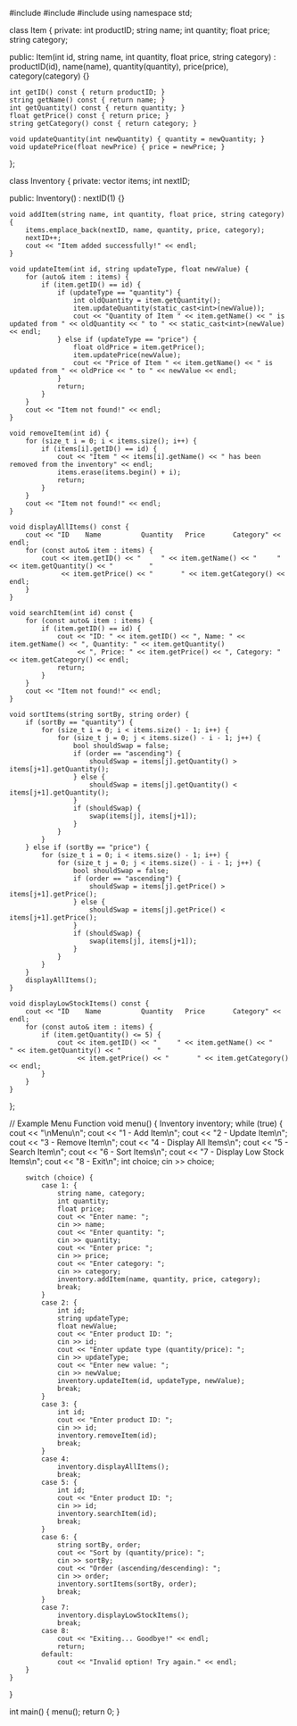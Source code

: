#include <iostream>
#include <vector>
#include <string>
using namespace std;

class Item {
private:
    int productID;
    string name;
    int quantity;
    float price;
    string category;

public:
    Item(int id, string name, int quantity, float price, string category)
        : productID(id), name(name), quantity(quantity), price(price), category(category) {}

    int getID() const { return productID; }
    string getName() const { return name; }
    int getQuantity() const { return quantity; }
    float getPrice() const { return price; }
    string getCategory() const { return category; }

    void updateQuantity(int newQuantity) { quantity = newQuantity; }
    void updatePrice(float newPrice) { price = newPrice; }
};

class Inventory {
private:
    vector<Item> items;
    int nextID;

public:
    Inventory() : nextID(1) {}

    void addItem(string name, int quantity, float price, string category) {
        items.emplace_back(nextID, name, quantity, price, category);
        nextID++;
        cout << "Item added successfully!" << endl;
    }

    void updateItem(int id, string updateType, float newValue) {
        for (auto& item : items) {
            if (item.getID() == id) {
                if (updateType == "quantity") {
                    int oldQuantity = item.getQuantity();
                    item.updateQuantity(static_cast<int>(newValue));
                    cout << "Quantity of Item " << item.getName() << " is updated from " << oldQuantity << " to " << static_cast<int>(newValue) << endl;
                } else if (updateType == "price") {
                    float oldPrice = item.getPrice();
                    item.updatePrice(newValue);
                    cout << "Price of Item " << item.getName() << " is updated from " << oldPrice << " to " << newValue << endl;
                }
                return;
            }
        }
        cout << "Item not found!" << endl;
    }

    void removeItem(int id) {
        for (size_t i = 0; i < items.size(); i++) {
            if (items[i].getID() == id) {
                cout << "Item " << items[i].getName() << " has been removed from the inventory" << endl;
                items.erase(items.begin() + i);
                return;
            }
        }
        cout << "Item not found!" << endl;
    }

    void displayAllItems() const {
        cout << "ID    Name          Quantity   Price       Category" << endl;
        for (const auto& item : items) {
            cout << item.getID() << "     " << item.getName() << "     " << item.getQuantity() << "         "
                 << item.getPrice() << "       " << item.getCategory() << endl;
        }
    }

    void searchItem(int id) const {
        for (const auto& item : items) {
            if (item.getID() == id) {
                cout << "ID: " << item.getID() << ", Name: " << item.getName() << ", Quantity: " << item.getQuantity()
                     << ", Price: " << item.getPrice() << ", Category: " << item.getCategory() << endl;
                return;
            }
        }
        cout << "Item not found!" << endl;
    }

    void sortItems(string sortBy, string order) {
        if (sortBy == "quantity") {
            for (size_t i = 0; i < items.size() - 1; i++) {
                for (size_t j = 0; j < items.size() - i - 1; j++) {
                    bool shouldSwap = false;
                    if (order == "ascending") {
                        shouldSwap = items[j].getQuantity() > items[j+1].getQuantity();
                    } else {
                        shouldSwap = items[j].getQuantity() < items[j+1].getQuantity();
                    }
                    if (shouldSwap) {
                        swap(items[j], items[j+1]);
                    }
                }
            }
        } else if (sortBy == "price") {
            for (size_t i = 0; i < items.size() - 1; i++) {
                for (size_t j = 0; j < items.size() - i - 1; j++) {
                    bool shouldSwap = false;
                    if (order == "ascending") {
                        shouldSwap = items[j].getPrice() > items[j+1].getPrice();
                    } else {
                        shouldSwap = items[j].getPrice() < items[j+1].getPrice();
                    }
                    if (shouldSwap) {
                        swap(items[j], items[j+1]);
                    }
                }
            }
        }
        displayAllItems();
    }

    void displayLowStockItems() const {
        cout << "ID    Name          Quantity   Price       Category" << endl;
        for (const auto& item : items) {
            if (item.getQuantity() <= 5) {
                cout << item.getID() << "     " << item.getName() << "     " << item.getQuantity() << "         "
                     << item.getPrice() << "       " << item.getCategory() << endl;
            }
        }
    }
};

// Example Menu Function
void menu() {
    Inventory inventory;
    while (true) {
        cout << "\nMenu\n";
        cout << "1 - Add Item\n";
        cout << "2 - Update Item\n";
        cout << "3 - Remove Item\n";
        cout << "4 - Display All Items\n";
        cout << "5 - Search Item\n";
        cout << "6 - Sort Items\n";
        cout << "7 - Display Low Stock Items\n";
        cout << "8 - Exit\n";
        int choice;
        cin >> choice;

        switch (choice) {
            case 1: {
                string name, category;
                int quantity;
                float price;
                cout << "Enter name: ";
                cin >> name;
                cout << "Enter quantity: ";
                cin >> quantity;
                cout << "Enter price: ";
                cin >> price;
                cout << "Enter category: ";
                cin >> category;
                inventory.addItem(name, quantity, price, category);
                break;
            }
            case 2: {
                int id;
                string updateType;
                float newValue;
                cout << "Enter product ID: ";
                cin >> id;
                cout << "Enter update type (quantity/price): ";
                cin >> updateType;
                cout << "Enter new value: ";
                cin >> newValue;
                inventory.updateItem(id, updateType, newValue);
                break;
            }
            case 3: {
                int id;
                cout << "Enter product ID: ";
                cin >> id;
                inventory.removeItem(id);
                break;
            }
            case 4:
                inventory.displayAllItems();
                break;
            case 5: {
                int id;
                cout << "Enter product ID: ";
                cin >> id;
                inventory.searchItem(id);
                break;
            }
            case 6: {
                string sortBy, order;
                cout << "Sort by (quantity/price): ";
                cin >> sortBy;
                cout << "Order (ascending/descending): ";
                cin >> order;
                inventory.sortItems(sortBy, order);
                break;
            }
            case 7:
                inventory.displayLowStockItems();
                break;
            case 8:
                cout << "Exiting... Goodbye!" << endl;
                return;
            default:
                cout << "Invalid option! Try again." << endl;
        }
    }
}

int main() {
    menu();
    return 0;
}
